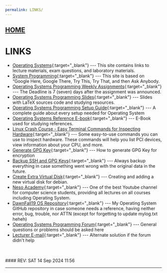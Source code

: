 ```yaml
---
permalink: LINKS/
---
```


## [HOME](../)

# LINKS

* [Operating Systems](https://os.vlsm.org/){:target="_blank"} ---
  This site contains links to lecture materials, exam questions, and laboratory materials.
* [System Programming](https://sp.vlsm.org/){:target="_blank"} ---
  This site is based on “Google Here, Google There, Try This, Try That, and then Ask Anybody.
* [Operating Systems Programming Weekly Assignments](https://demos.vlsm.org/){:target="_blank"} ---
  The Deadline is 7 (seven) days after the assignment was announced.
* [Operating Systems Programming Slides](https://docos.vlsm.org/){:target="_blank"} ---
  Slides with LaTeX sources code and studying resources.
* [Operating Systems Programming Setup Guide](https://doit.vlsm.org/){:target="_blank"} ---
  A complete guide about every setup needed for Operating System
* [Operating Systems Reference E-book](https://codex.cs.yale.edu/avi/os-book/OS10/slide-dir/){:target="_blank"} ---
  E-Book used for studying references.
* [Linux Crash Course - Easy Terminal Commands for Inspecting Hardware](https://youtu.be/oGyJr-iUwt8?si=59V2boc0XfmlFekg){:target="_blank"} ---
Some easy-to-use commands you can use to inspect hardware. 
These commands will help you list PCI devices, view information about your CPU, and more.
* [Generate GPG Key](https://doit.vlsm.org/048.html){:target="_blank"} ---
  How to generate GPG Key for encryption
* [Backup SSH and GPG Keys](https://demos.vlsm.org/W02-11.html){:target="_blank"} ---
  Always backup everything in case something went wrong with the original data in the future.
* [Create Extra Virtual Disk](https://demos.vlsm.org/W03-02.html){:target="_blank"} ---
  Creating and adding a new virtual disk for debian.
* [Neso Academy](https://www.youtube.com/@nesoacademy){:target="_blank"} ---
  One of the best Youtube channel for computer science students, providing all lectures on all courses including Operating System.
* [DawnFall19 OS Repository](https://github.com/DawnFall19/os242){:target="_blank"} ---
  My Operating System GitHub repository in case someone needs a reference, having neither error, bug, trouble, nor ATTN (except for forgetting to update mylog.txt heheh)
* [Operating Systems Programming Forum](https://scele.cs.ui.ac.id/mod/forum/view.php?id=168703){:target="_blank"} ---
  General questions or problems should be asked here
* [Lecturer E-mail](rms46@ui.ac.id){:target="_blank"} ---
  Alternate solution if the forum didn't help
<br>
<br>
#### REV: SAT 14 Sep 2024 11:56
<hr>
